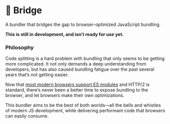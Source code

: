 # 🌉 Bridge

A bundler that bridges the gap to browser-optimized JavaScript bundling.

**This is still in development, and isn’t ready for use yet.**

### Philosophy

Code splitting is a hard problem with bundling that only seems to be getting
more complicated. It not only demands a deep understanding from developers,
but has also caused bundling fatigue over the past several years that’s not
getting easier.

Now that [most modern browsers support ES
modules](https://developer.mozilla.org/en-US/docs/Web/JavaScript/Reference/Statements/import)
and HTTP/2 is standard, there’s never been a better time to expose bundling
to the browser, and let browsers make their own optimizations.

This bundler aims to be the best of both worlds—all the bells and whistles of
modern JS development, while delivering performant code that browsers can
easily consume.
